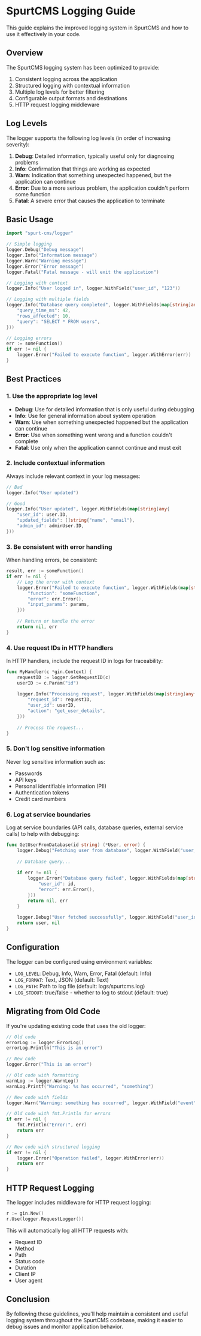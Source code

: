 # SpurtCMS Logging Guide

This guide explains the improved logging system in SpurtCMS and how to use it effectively in your code.

## Overview

The SpurtCMS logging system has been optimized to provide:

1. Consistent logging across the application
2. Structured logging with contextual information
3. Multiple log levels for better filtering
4. Configurable output formats and destinations
5. HTTP request logging middleware

## Log Levels

The logger supports the following log levels (in order of increasing severity):

1. **Debug**: Detailed information, typically useful only for diagnosing problems
2. **Info**: Confirmation that things are working as expected
3. **Warn**: Indication that something unexpected happened, but the application can continue
4. **Error**: Due to a more serious problem, the application couldn't perform some function
5. **Fatal**: A severe error that causes the application to terminate

## Basic Usage

```go
import "spurt-cms/logger"

// Simple logging
logger.Debug("Debug message")
logger.Info("Information message")
logger.Warn("Warning message")
logger.Error("Error message")
logger.Fatal("Fatal message - will exit the application")

// Logging with context
logger.Info("User logged in", logger.WithField("user_id", "123"))

// Logging with multiple fields
logger.Info("Database query completed", logger.WithFields(map[string]any{
    "query_time_ms": 42,
    "rows_affected": 10,
    "query": "SELECT * FROM users",
}))

// Logging errors
err := someFunction()
if err != nil {
    logger.Error("Failed to execute function", logger.WithError(err))
}
```

## Best Practices

### 1. Use the appropriate log level

- **Debug**: Use for detailed information that is only useful during debugging
- **Info**: Use for general information about system operation
- **Warn**: Use when something unexpected happened but the application can continue
- **Error**: Use when something went wrong and a function couldn't complete
- **Fatal**: Use only when the application cannot continue and must exit

### 2. Include contextual information

Always include relevant context in your log messages:

```go
// Bad
logger.Info("User updated")

// Good
logger.Info("User updated", logger.WithFields(map[string]any{
    "user_id": user.ID,
    "updated_fields": []string{"name", "email"},
    "admin_id": adminUser.ID,
}))
```

### 3. Be consistent with error handling

When handling errors, be consistent:

```go
result, err := someFunction()
if err != nil {
    // Log the error with context
    logger.Error("Failed to execute function", logger.WithFields(map[string]any{
        "function": "someFunction",
        "error": err.Error(),
        "input_params": params,
    }))
    
    // Return or handle the error
    return nil, err
}
```

### 4. Use request IDs in HTTP handlers

In HTTP handlers, include the request ID in logs for traceability:

```go
func MyHandler(c *gin.Context) {
    requestID := logger.GetRequestID(c)
    userID := c.Param("id")
    
    logger.Info("Processing request", logger.WithFields(map[string]any{
        "request_id": requestID,
        "user_id": userID,
        "action": "get_user_details",
    }))
    
    // Process the request...
}
```

### 5. Don't log sensitive information

Never log sensitive information such as:
- Passwords
- API keys
- Personal identifiable information (PII)
- Authentication tokens
- Credit card numbers

### 6. Log at service boundaries

Log at service boundaries (API calls, database queries, external service calls) to help with debugging:

```go
func GetUserFromDatabase(id string) (*User, error) {
    logger.Debug("Fetching user from database", logger.WithField("user_id", id))
    
    // Database query...
    
    if err != nil {
        logger.Error("Database query failed", logger.WithFields(map[string]any{
            "user_id": id,
            "error": err.Error(),
        }))
        return nil, err
    }
    
    logger.Debug("User fetched successfully", logger.WithField("user_id", id))
    return user, nil
}
```

## Configuration

The logger can be configured using environment variables:

- `LOG_LEVEL`: Debug, Info, Warn, Error, Fatal (default: Info)
- `LOG_FORMAT`: Text, JSON (default: Text)
- `LOG_PATH`: Path to log file (default: logs/spurtcms.log)
- `LOG_STDOUT`: true/false - whether to log to stdout (default: true)

## Migrating from Old Code

If you're updating existing code that uses the old logger:

```go
// Old code
errorLog := logger.ErrorLog()
errorLog.Println("This is an error")

// New code
logger.Error("This is an error")

// Old code with formatting
warnLog := logger.WarnLog()
warnLog.Printf("Warning: %s has occurred", "something")

// New code with fields
logger.Warn("Warning: something has occurred", logger.WithField("event", "something"))

// Old code with fmt.Println for errors
if err != nil {
    fmt.Println("Error:", err)
    return err
}

// New code with structured logging
if err != nil {
    logger.Error("Operation failed", logger.WithError(err))
    return err
}
```

## HTTP Request Logging

The logger includes middleware for HTTP request logging:

```go
r := gin.New()
r.Use(logger.RequestLogger())
```

This will automatically log all HTTP requests with:
- Request ID
- Method
- Path
- Status code
- Duration
- Client IP
- User agent

## Conclusion

By following these guidelines, you'll help maintain a consistent and useful logging system throughout the SpurtCMS codebase, making it easier to debug issues and monitor application behavior.
